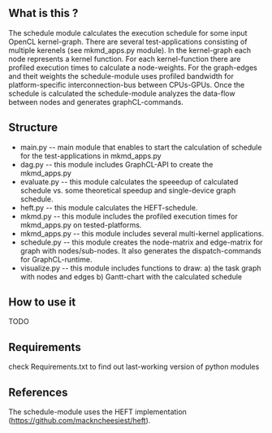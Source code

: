What is this ? 
--------------

The schedule module calculates the execution schedule for some input OpenCL kernel-graph. There are several test-applications consisting of multiple kerenels (see mkmd_apps.py module). In the kernel-graph each node represents a kernel function. For each kernel-function there are profiled execution times to calculate a node-weights. For the graph-edges and theit weights the schedule-module uses profiled bandwidth for platform-specific interconnection-bus between CPUs-GPUs. Once the schedule is calculated the schedule-module analyzes the data-flow between nodes and generates graphCL-commands.

Structure 
--------------

- main.py -- main module that enables to start the calculation of schedule for the test-applications in mkmd_apps.py
- dag.py -- this module includes GraphCL-API to create the mkmd_apps.py
- evaluate.py -- this module calculates the speeedup of calculated schedule vs. some theoretical speedup and single-device graph schedule.
- heft.py -- this module calculates the HEFT-schedule.
- mkmd.py -- this module includes the profiled execution times for mkmd_apps.py on tested-platforms.  
- mkmd_apps.py -- this module includes several multi-kernel applications.
- schedule.py -- this module creates the node-matrix and edge-matrix for graph with nodes/sub-nodes. It also generates the dispatch-commands for GraphCL-runtime.
- visualize.py -- this module includes functions to draw: a) the task graph with nodes and edges b) Gantt-chart with the calculated schedule

How to use it 
--------------
TODO


Requirements 
---------------
check Requirements.txt to find out last-working version of python modules

References 
---------------
The schedule-module uses the HEFT implementation (https://github.com/mackncheesiest/heft).
